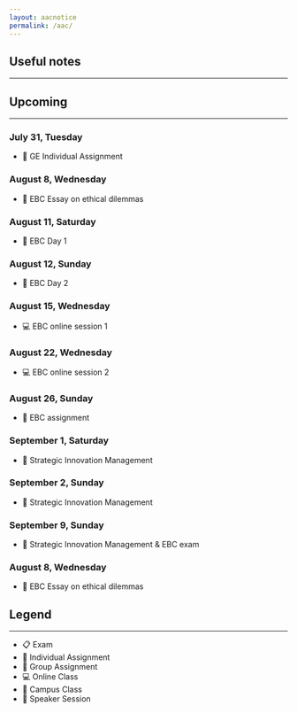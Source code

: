```yaml
---
layout: aacnotice
permalink: /aac/
---
```


## Useful notes

----

## Upcoming

----
### July 31, Tuesday
* :bust_in_silhouette: GE Individual Assignment

### August 8, Wednesday
* :bust_in_silhouette: EBC Essay on ethical dilemmas

### August 11, Saturday
* :school: EBC Day 1

### August 12, Sunday
* :school: EBC Day 2

### August 15, Wednesday
* :computer: EBC online session 1

### August 22, Wednesday
* :computer: EBC online session 2

### August 26, Sunday
* :busts_in_silhouette: EBC assignment

### September 1, Saturday
* :school: Strategic Innovation Management

### September 2, Sunday
* :school: Strategic Innovation Management

### September 9, Sunday
* :school: Strategic Innovation Management & EBC exam

### August 8, Wednesday
* :bust_in_silhouette: EBC Essay on ethical dilemmas

## Legend

----
* :clipboard: Exam
* :bust_in_silhouette: Individual Assignment
* :busts_in_silhouette: Group Assignment
* :computer: Online Class
* :school: Campus Class
* :microphone: Speaker Session
